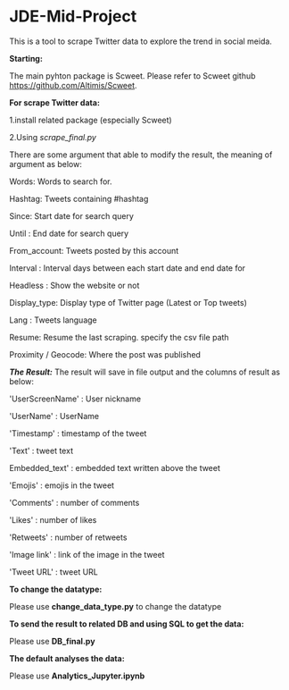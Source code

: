 # JDE-Mid-Project
This is a tool to scrape Twitter data to explore the trend in social meida.

**Starting:**

The main pyhton package is Scweet.
Please refer to Scweet github https://github.com/Altimis/Scweet.

**For scrape Twitter data:**

1.install related package (especially Scweet)

2.Using _scrape_final.py_

There are some argument that able to modify the result, the meaning of argument as below:

Words: Words to search for.

Hashtag: Tweets containing #hashtag

Since: Start date for search query

Until : End date for search query

From_account: Tweets posted by this account

Interval : Interval days between each start date and end date for

Headless : Show the website or not

Display_type: Display type of Twitter page (Latest or Top tweets)

Lang : Tweets language

Resume: Resume the last scraping. specify the csv file path

Proximity / Geocode: Where the post was published

***The Result:***
The result will save in file output and the columns of result as below:

'UserScreenName' : User nickname

'UserName' : UserName

'Timestamp' : timestamp of the tweet

'Text' : tweet text

Embedded_text' : embedded text written above the tweet

'Emojis' : emojis in the tweet

'Comments' : number of comments

'Likes' : number of likes

'Retweets' : number of retweets

'Image link' : link of the image in the tweet

'Tweet URL' : tweet URL

**To change the datatype:**

Please use __change_data_type.py__ to change the datatype

**To send the result to related DB and using SQL to get the data:**

Please use __DB_final.py__

**The default analyses the data:**

Please use __Analytics_Jupyter.ipynb__
